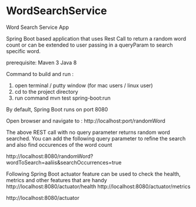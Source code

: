 # WordSearchService
Word Search Service App


Spring Boot based application that uses Rest Call to return a random word count or can be extended to user passing in a queryParam to search specific word.

prerequisite:
  Maven 3
  Java 8
  

Command to build and run :
1. open terminal / putty window (for mac users / linux user)
2. cd to the project directory
3. run command mvn test spring-boot:run

By default, Spring Boot runs on port 8080

Open browser and navigate to : http://localhost:port/randomWord
  
The above REST call with no query parameter returns random word searched. You can add the following query parameter to refine the search and also find occurences of the word count

http://localhost:8080/randomWord?wordToSearch=aaliis&searchOccurrences=true


Following Spring Boot actuator feature can be used to check the health, metrics and other features that are handy
http://localhost:8080/actuator/health
http://localhost:8080/actuator/metrics

http://localhost:8080/actuator
